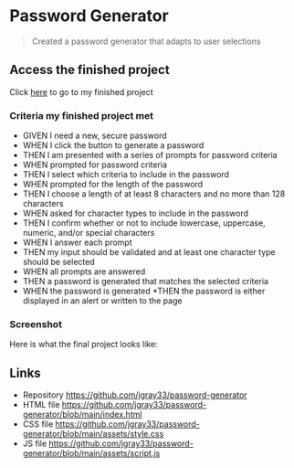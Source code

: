 
# Password Generator

> Created a password generator that adapts to user selections

## Access the finished project

Click [here](https://jgray33.github.io/password-generator/) to go to my finished project 

### Criteria my finished project met

* GIVEN I need a new, secure password
* WHEN I click the button to generate a password
* THEN I am presented with a series of prompts for password criteria
* WHEN prompted for password criteria
* THEN I select which criteria to include in the password
* WHEN prompted for the length of the password
* THEN I choose a length of at least 8 characters and no more than 128 characters
* WHEN asked for character types to include in the password
* THEN I confirm whether or not to include lowercase, uppercase, numeric, and/or special characters
* WHEN I answer each prompt
* THEN my input should be validated and at least one character type should be selected
* WHEN all prompts are answered
* THEN a password is generated that matches the selected criteria
* WHEN the password is generated
*THEN the password is either displayed in an alert or written to the page

### Screenshot 

Here is what the final project looks like:


## Links
- Repository https://github.com/jgray33/password-generator
- HTML file https://github.com/jgray33/password-generator/blob/main/index.html
- CSS file https://github.com/jgray33/password-generator/blob/main/assets/style.css
- JS file https://github.com/jgray33/password-generator/blob/main/assets/script.js

